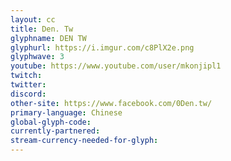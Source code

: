 ```yaml
---
layout: cc
title: Den. Tw
glyphname: DEN TW
glyphurl: https://i.imgur.com/c8PlX2e.png
glyphwave: 3
youtube: https://www.youtube.com/user/mkonjipl1
twitch: 
twitter: 
discord: 
other-site: https://www.facebook.com/0Den.tw/
primary-language: Chinese
global-glyph-code: 
currently-partnered: 
stream-currency-needed-for-glyph: 
---
```


